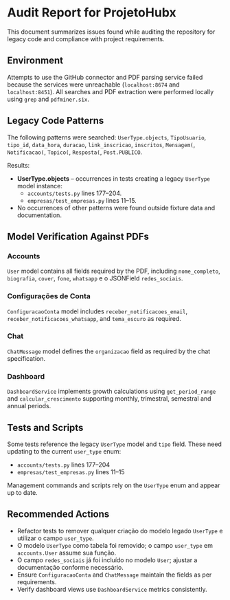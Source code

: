 # Audit Report for ProjetoHubx

This document summarizes issues found while auditing the repository for legacy code and compliance with project requirements.

## Environment

Attempts to use the GitHub connector and PDF parsing service failed because the services were unreachable (`localhost:8674` and `localhost:8451`). All searches and PDF extraction were performed locally using `grep` and `pdfminer.six`.

## Legacy Code Patterns

The following patterns were searched: `UserType.objects`, `TipoUsuario`, `tipo_id`, `data_hora`, `duracao`, `link_inscricao`, `inscritos`, `Mensagem(`, `Notificacao(`, `Topico(`, `Resposta(`, `Post.PUBLICO`.

Results:

- **UserType.objects** – occurrences in tests creating a legacy `UserType` model instance:
  - `accounts/tests.py` lines 177–204.
  - `empresas/test_empresas.py` lines 11–15.
- No occurrences of other patterns were found outside fixture data and documentation.

## Model Verification Against PDFs

### Accounts

`User` model contains all fields required by the PDF, including `nome_completo`, `biografia`, `cover`, `fone`, `whatsapp` e o JSONField `redes_sociais`.

### Configurações de Conta

`ConfiguracaoConta` model includes `receber_notificacoes_email`, `receber_notificacoes_whatsapp`, and `tema_escuro` as required.

### Chat

`ChatMessage` model defines the `organizacao` field as required by the chat specification.

### Dashboard

`DashboardService` implements growth calculations using `get_period_range` and `calcular_crescimento` supporting monthly, trimestral, semestral and annual periods.

## Tests and Scripts

Some tests reference the legacy `UserType` model and `tipo` field. These need updating to the current `user_type` enum:

- `accounts/tests.py` lines 177–204
- `empresas/test_empresas.py` lines 11–15

Management commands and scripts rely on the `UserType` enum and appear up to date.

## Recommended Actions

- Refactor tests to remover qualquer criação do modelo legado `UserType` e utilizar o campo `user_type`.
- O modelo `UserType` como tabela foi removido; o campo `user_type` em `accounts.User` assume sua função.
- O campo `redes_sociais` já foi incluído no modelo `User`; ajustar a documentação conforme necessário.
- Ensure `ConfiguracaoConta` and `ChatMessage` maintain the fields as per requirements.
- Verify dashboard views use `DashboardService` metrics consistently.

